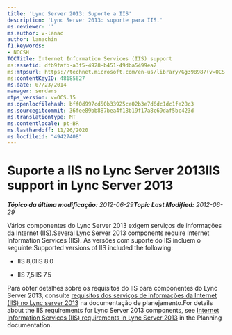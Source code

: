 ```yaml
---
title: 'Lync Server 2013: Suporte a IIS'
description: 'Lync Server 2013: suporte para IIS.'
ms.reviewer: ''
ms.author: v-lanac
author: lanachin
f1.keywords:
- NOCSH
TOCTitle: Internet Information Services (IIS) support
ms:assetid: dfb9fafb-a3f5-4928-b451-49dba5499ea2
ms:mtpsurl: https://technet.microsoft.com/en-us/library/Gg398987(v=OCS.15)
ms:contentKeyID: 48185627
ms.date: 07/23/2014
manager: serdars
mtps_version: v=OCS.15
ms.openlocfilehash: bff0d997cd50b33925ce02b3e7d6dc1dc1fe28c3
ms.sourcegitcommit: 36fee89bb887bea4f18b19f17a8c69daf5bc423d
ms.translationtype: MT
ms.contentlocale: pt-BR
ms.lasthandoff: 11/26/2020
ms.locfileid: "49427408"
---
```

# <a name="iis-support-in-lync-server-2013"></a><span data-ttu-id="2f172-103">Suporte a IIS no Lync Server 2013</span><span class="sxs-lookup"><span data-stu-id="2f172-103">IIS support in Lync Server 2013</span></span>

<div data-xmlns="http://www.w3.org/1999/xhtml">

<div class="topic" data-xmlns="http://www.w3.org/1999/xhtml" data-msxsl="urn:schemas-microsoft-com:xslt" data-cs="https://msdn.microsoft.com/">

<div data-asp="https://msdn2.microsoft.com/asp">



</div>

<div id="mainSection">

<div id="mainBody"><span data-ttu-id="2f172-104">

<span> </span></span><span class="sxs-lookup"><span data-stu-id="2f172-104">

<span> </span></span></span>

<span data-ttu-id="2f172-105">_**Tópico da última modificação:** 2012-06-29_</span><span class="sxs-lookup"><span data-stu-id="2f172-105">_**Topic Last Modified:** 2012-06-29_</span></span>

<span data-ttu-id="2f172-106">Vários componentes do Lync Server 2013 exigem serviços de informações da Internet (IIS).</span><span class="sxs-lookup"><span data-stu-id="2f172-106">Several Lync Server 2013 components require Internet Information Services (IIS).</span></span> <span data-ttu-id="2f172-107">As versões com suporte do IIS incluem o seguinte:</span><span class="sxs-lookup"><span data-stu-id="2f172-107">Supported versions of IIS included the following:</span></span>

  - <span data-ttu-id="2f172-108">IIS 8,0</span><span class="sxs-lookup"><span data-stu-id="2f172-108">IIS 8.0</span></span>

  - <span data-ttu-id="2f172-109">IIS 7,5</span><span class="sxs-lookup"><span data-stu-id="2f172-109">IIS 7.5</span></span>

<span data-ttu-id="2f172-110">Para obter detalhes sobre os requisitos do IIS para componentes do Lync Server 2013, consulte [requisitos dos serviços de informações da Internet (IIS) no Lync server 2013](lync-server-2013-internet-information-services-iis-requirements.md) na documentação de planejamento.</span><span class="sxs-lookup"><span data-stu-id="2f172-110">For details about the IIS requirements for Lync Server 2013 components, see [Internet Information Services (IIS) requirements in Lync Server 2013](lync-server-2013-internet-information-services-iis-requirements.md) in the Planning documentation.</span></span>

<span data-ttu-id="2f172-111"></div>

<span> </span>

</div>

</div>

</span><span class="sxs-lookup"><span data-stu-id="2f172-111"></div>

<span> </span>

</div>

</div>

</span></span></div>

